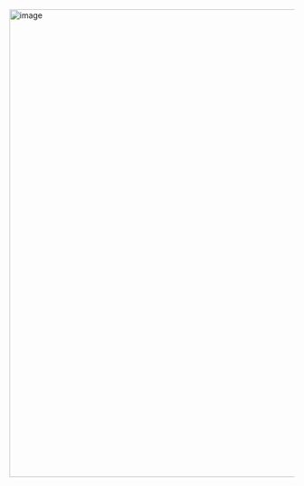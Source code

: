 <img width="1535" height="827" alt="image" src="https://github.com/user-attachments/assets/10428b64-6dbc-40b2-b03b-65d7a1dc4580" />
